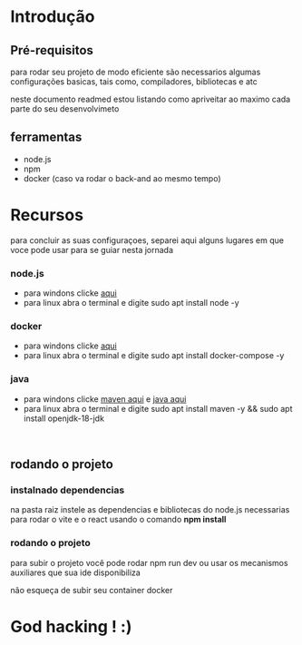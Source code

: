 # Introdução

## Pré-requisitos

<p>
    para rodar seu projeto de modo eficiente são necessarios algumas configurações basicas,
    tais como, compiladores, bibliotecas e atc
</p>
<p>
    neste documento readmed estou listando como apriveitar ao maximo cada parte do seu desenvolvimeto
</p>

ferramentas
- 
- node.js
- npm
- docker (caso va rodar o back-and ao mesmo tempo)

# Recursos
para concluir as suas configuraçoes, separei aqui alguns lugares em que voce pode usar para se guiar nesta jornada

### node.js
- para windons clicke [aqui](https://nodejs.org/en)
- para linux abra o terminal e digite sudo apt install node -y

### docker
- para windons clicke [aqui](https://docs.docker.com/get-docker/)
- para linux abra o terminal e digite sudo apt install docker-compose -y

### java
- para windons clicke [maven aqui](https://maven.apache.org/guides/getting-started/windows-prerequisites.html)
e [java aqui](https://openjdk.org)
- para linux abra o terminal e digite sudo apt install maven -y && sudo apt install openjdk-18-jdk


<br/>

## rodando o projeto
### instalnado dependencias
na pasta raiz instele as dependencias e bibliotecas do node.js necessarias para rodar o vite e o react
usando o comando <b>npm install</b>
### rodando o projeto
para subir o projeto você pode rodar npm run dev ou usar os mecanismos auxiliares que sua ide disponibiliza

não esqueça de subir seu container docker

<h1>God hacking ! :)</h1>

